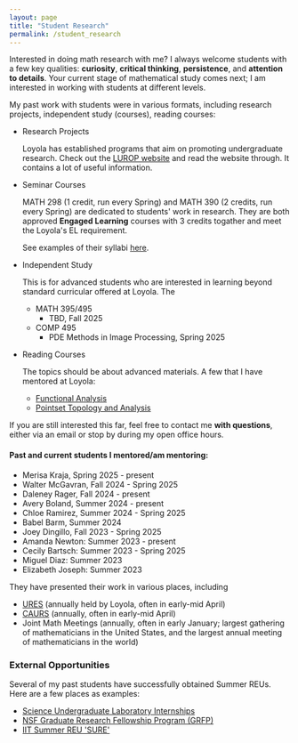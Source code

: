 ```yaml
---
layout: page
title: "Student Research"
permalink: /student_research
---
```


Interested in doing math research with me? I always welcome students with a few key qualities: **curiosity**, **critical thinking**, **persistence**, and **attention to details**. 
Your current stage of mathematical study comes next; I am interested in working with students at different levels. 

My past work with students were in various formats, including research projects, independent study (courses), reading courses:

- Research Projects
  
  Loyola has established programs that aim on promoting undergraduate research. Check out the [LUROP website](https://www.luc.edu/celts/programs/undergraduateresearch/) and read the website through. It contains a lot of useful information.
  
  [//]: # (Some past projects I mentored:)
  
  <!---#### 2023 - 2024--->
  <!---
  - [Babel Barm](https://github.com/xiangwanmath/luc_USRE/blob/main/B.Barm_USRE_2024.ipynb): Summer. 2024 ([talk slides](https://github.com/xiangwanmath/luc_USRE/blob/main/B.Babel_slides_USRE_2024.pdf))
  - [Avery Boland](https://github.com/averyb197/Real-USRE): Summer. 2024  
  --->

  
  <!---
    <details>
    <summary>Details</summary>
    The topic is Finite Difference Method.
    </details>
  ---> 

- Seminar Courses
  
  MATH 298 (1 credit, run every Spring) and MATH 390 (2 credits, run every Spring) are dedicated to students' work in research. They are both approved **Engaged Learning** courses with 3 credits togather and meet the Loyola's EL requirement.
  
  See examples of their syllabi [here](https://loyolauniversitychicago-my.sharepoint.com/:f:/g/personal/xwan1_luc_edu/EmLEoqdNFG5GoQP56-2v0sgB_UWlK9cDdbK2Jr9BELW6GA).

- Independent Study
  
  This is for advanced students who are interested in learning beyond standard curricular offered at Loyola. The 
  - MATH 395/495
    - TBD, Fall 2025
  - COMP 495
    - PDE Methods in Image Processing, Spring 2025

- Reading Courses

  The topics should be about advanced materials. A few that I have mentored at Loyola:
  - [Functional Analysis](https://www.overleaf.com/read/dtdrczdwrbnt#79c706)
  - [Pointset Topology and Analysis](https://www.overleaf.com/read/thmjyvvtcffc#7268f6)


If you are still interested this far, feel free to contact me **with questions**, either via an email or stop by during my open office hours.  

#### Past and current students I mentored/am mentoring:

<!---#### 2023 - 2024--->
  <!---
  - [Babel Barm](https://github.com/xiangwanmath/luc_USRE/blob/main/B.Barm_USRE_2024.ipynb): Summer. 2024 ([talk slides](https://github.com/xiangwanmath/luc_USRE/blob/main/B.Babel_slides_USRE_2024.pdf))
  - [Avery Boland](https://github.com/averyb197/Real-USRE): Summer. 2024  
  --->
  - Merisa Kraja, Spring 2025 - present
  - Walter McGavran, Fall 2024 - Spring 2025
  - Daleney Rager, Fall 2024 - present
  - Avery Boland, Summer 2024 - present
  - Chloe Ramirez, Summer 2024 - Spring 2025
  - Babel Barm, Summer 2024
  - Joey Dingillo, Fall 2023 - Spring 2025
  - Amanda Newton: Summer 2023 - present
  - Cecily Bartsch: Summer 2023 - Spring 2025
  - Miguel Diaz: Summer 2023
  - Elizabeth Joseph: Summer 2023

They have presented their work in various places, including
- [URES](https://www.luc.edu/celts/symposium/) (annually held by Loyola, often in early-mid April)
- [CAURS](https://www.caurs.com/) (annually, often in early-mid April)
- Joint Math Meetings (annually, often in early January; largest gathering of mathematicians in the United States, and the largest annual meeting of mathematicians in the world)

### External Opportunities

Several of my past students have successfully obtained Summer REUs. Here are a few places as examples:
- [Science Undergraduate Laboratory Internships](https://science.osti.gov/wdts/suli)
- [NSF Graduate Research Fellowship Program (GRFP)](https://new.nsf.gov/funding/opportunities/nsf-graduate-research-fellowship-program-grfp)
- [IIT Summer REU 'SURE'](https://www.iit.edu/computing/research/student-research/SURE)
